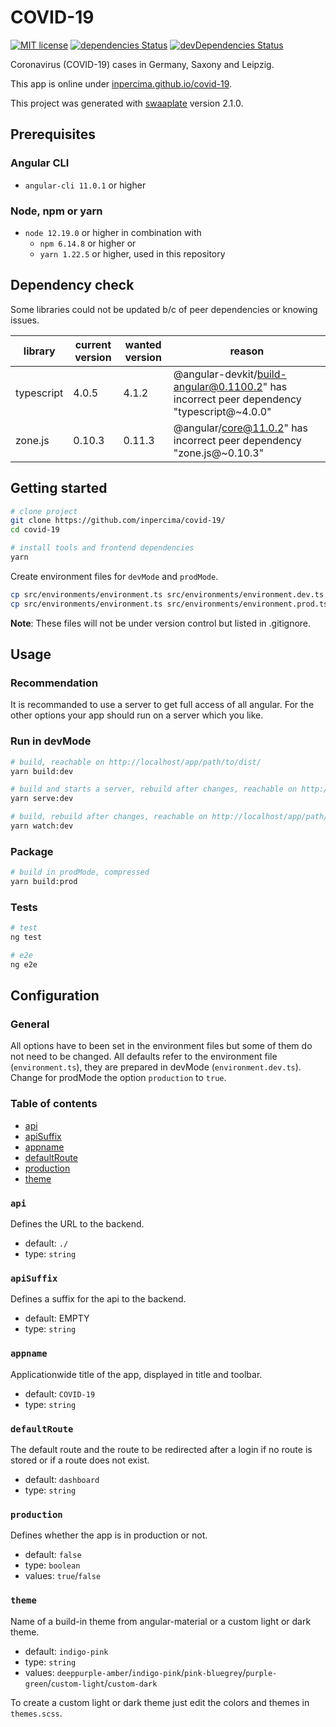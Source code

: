# COVID-19

[![MIT license](https://img.shields.io/badge/license-MIT-blue.svg)](./LICENSE.md)
[![dependencies Status](https://david-dm.org/inpercima/covid-19/status.svg)](https://david-dm.org/inpercima/covid-19)
[![devDependencies Status](https://david-dm.org/inpercima/covid-19/dev-status.svg)](https://david-dm.org/inpercima/covid-19?type=dev)

Coronavirus (COVID-19) cases in Germany, Saxony and Leipzig.

This app is online under [inpercima.github.io/covid-19](https://inpercima.github.io/covid-19).

This project was generated with [swaaplate](https://github.com/inpercima/swaaplate) version 2.1.0.

## Prerequisites

### Angular CLI

* `angular-cli 11.0.1` or higher

### Node, npm or yarn

* `node 12.19.0` or higher in combination with
  * `npm 6.14.8` or higher or
  * `yarn 1.22.5` or higher, used in this repository

## Dependency check

Some libraries could not be updated b/c of peer dependencies or knowing issues.

| library    | current version | wanted version | reason |
| ---------- | --------------- | -------------- | ------ |
| typescript | 4.0.5           | 4.1.2          | @angular-devkit/build-angular@0.1100.2" has incorrect peer dependency "typescript@~4.0.0" |
| zone.js    | 0.10.3          | 0.11.3         | @angular/core@11.0.2" has incorrect peer dependency "zone.js@~0.10.3" |

## Getting started

```bash
# clone project
git clone https://github.com/inpercima/covid-19/
cd covid-19

# install tools and frontend dependencies
yarn
```

Create environment files for `devMode` and `prodMode`.

```bash
cp src/environments/environment.ts src/environments/environment.dev.ts
cp src/environments/environment.ts src/environments/environment.prod.ts
```

**Note**: These files will not be under version control but listed in .gitignore.

## Usage

### Recommendation

It is recommanded to use a server to get full access of all angular.
For the other options your app should run on a server which you like.

### Run in devMode

```bash
# build, reachable on http://localhost/app/path/to/dist/
yarn build:dev

# build and starts a server, rebuild after changes, reachable on http://localhost:4200/
yarn serve:dev

# build, rebuild after changes, reachable on http://localhost/app/path/to/dist/
yarn watch:dev
```

### Package

```bash
# build in prodMode, compressed
yarn build:prod
```

### Tests

```bash
# test
ng test

# e2e
ng e2e
```

## Configuration

### General

All options have to been set in the environment files but some of them do not need to be changed.
All defaults refer to the environment file (`environment.ts`), they are prepared in devMode (`environment.dev.ts`).
Change for prodMode the option `production` to `true`.

### Table of contents

* [api](#api)
* [apiSuffix](#apiSuffix)
* [appname](#appname)
* [defaultRoute](#defaultRoute)
* [production](#production)
* [theme](#theme)

### `api`

Defines the URL to the backend.

* default: `./`
* type: `string`

### `apiSuffix`

Defines a suffix for the api to the backend.

* default: EMPTY
* type: `string`

### `appname`

Applicationwide title of the app, displayed in title and toolbar.

* default: `COVID-19`
* type: `string`

### `defaultRoute`

The default route and the route to be redirected after a login if no route is stored or if a route does not exist.

* default: `dashboard`
* type: `string`

### `production`

Defines whether the app is in production or not.

* default: `false`
* type: `boolean`
* values: `true`/`false`

### `theme`

Name of a build-in theme from angular-material or a custom light or dark theme.

* default: `indigo-pink`
* type: `string`
* values: `deeppurple-amber`/`indigo-pink`/`pink-bluegrey`/`purple-green`/`custom-light`/`custom-dark`

To create a custom light or dark theme just edit the colors and themes in `themes.scss`.
